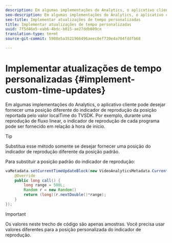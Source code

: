 ```yaml
---
description: Em algumas implementações do Analytics, o aplicativo cliente pode desejar fornecer uma posição diferente do indicador de reprodução da posição reportada pelo valor localTime do TVSDK. Por exemplo, durante uma reprodução de fluxo linear, o indicador de reprodução de cada programa pode ser fornecido em relação à hora de início.
seo-description: Em algumas implementações do Analytics, o aplicativo cliente pode desejar fornecer uma posição diferente do indicador de reprodução da posição reportada pelo valor localTime do TVSDK. Por exemplo, durante uma reprodução de fluxo linear, o indicador de reprodução de cada programa pode ser fornecido em relação à hora de início.
seo-title: Implementar atualizações de tempo personalizadas
title: Implementar atualizações de tempo personalizadas
uuid: 7f5d46e5-eab6-4bdc-b015-ae27ddb609ce
translation-type: tm+mt
source-git-commit: 5908e5a3521966496aeec0ef730e4a704fddfb68

---
```



# Implementar atualizações de tempo personalizadas {#implement-custom-time-updates}

Em algumas implementações do Analytics, o aplicativo cliente pode desejar fornecer uma posição diferente do indicador de reprodução da posição reportada pelo valor localTime do TVSDK. Por exemplo, durante uma reprodução de fluxo linear, o indicador de reprodução de cada programa pode ser fornecido em relação à hora de início.

>[!TIP]
>
>Substitua esse método somente se desejar fornecer uma posição do indicador de reprodução diferente da posição padrão.

Para substituir a posição padrão do indicador de reprodução:

```java
vaMetadata.setCurrentTimeUpdateBlock(new VideoAnalyticsMetadata.CurrentTimeUpdateBlock() { 
    @Override 
    public long call() { 
        long range = 500L; 
        Random r = new Random() 
        return (long)(r.nextDouble()*range); 
    } 
});
```

>[!IMPORTANT]
>
>Os valores neste trecho de código são apenas amostras. Você precisa usar valores diferentes para a posição personalizada do indicador de reprodução.
